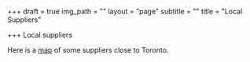 +++
draft = true
img_path = ""
layout = "page"
subtitle = ""
title = "Local Suppliers"

+++
Local suppliers

Here is a [map](https://www.atlistmaps.com/map/d821d0ad-4b4f-44cb-ad38-00ad428dfc81?share) of some suppliers close to Toronto.